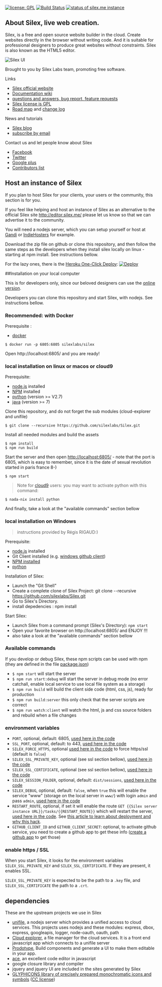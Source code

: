 [![license: GPL](https://img.shields.io/badge/license-GPL-green.svg)](http://www.silexlabs.org/silex/silex-licensing/)
[![Build Status](https://circleci.com/gh/silexlabs/Silex.svg?style=svg)](https://circleci.com/gh/silexlabs/Silex)
[![status of silex.me instance](http://monitoshi.lexoyo.me/badge/1477989142014-3680)](https://editor.silex.me)

## About Silex, live web creation.

Silex, is a free and open source website builder in the cloud. Create websites directly in the browser without writing code. And it is suitable for professional designers to produce great websites without constraints. Silex is also known as the HTML5 editor.

![Silex UI](https://github.com/silexlabs/www.silex.me/raw/gh-pages/assets/silex-ui.gif)

Brought to you by Silex Labs team, promoting free software.

Links
* [Silex official website](http://www.silex.me/)
* [Documentation wiki](https://github.com/silexlabs/Silex/wiki)
* [questions and answers, bug report, feature requests](http://www.silexlabs.org/silex/)
* [Silex license is GPL](http://www.silexlabs.org/silex/silex-licensing/)
* [Road map](https://github.com/silexlabs/Silex/blob/master/docs/roadmap.md) and [change log](https://github.com/silexlabs/Silex/blob/master/docs/change-log.md)

News and tutorials

* [Silex blog](http://www.silexlabs.org/category/the-blog/blog-silex/)
* [subscribe by email](http://eepurl.com/F48q5)

Contact us and let people know about Silex

* [Facebook](http://www.facebook.com/silexlabs)
* [Twitter](https://twitter.com/silexlabs)
* [Google plus](https://plus.google.com/communities/107373636457908189681)
* [Contributors list](https://github.com/silexlabs/Silex/blob/master/docs/contributors.md)

## Host an instance of Silex

If you plan to host Silex for your clients, your users or the community, this section is for you.

If you feel like helping and host an instance of Silex as an alternative to the official Silex site http://editor.silex.me/ please let us know so that we can advertise it to the community.

You will need a nodejs server, which you can setup yourself or host at [Gandi](https://www.gandi.net/) or [IndieHosters](https://indiehosters.net/shop/product/silex-23) for example.

Download the zip file on github or clone this repository, and then follow the same steps as the developers when they install silex locally on linux - starting at npm install. See instructions bellow.

For the lazy ones, there is the [Heroku One-Click Deploy](https://heroku.com/deploy): [![Deploy](https://www.herokucdn.com/deploy/button.png)](https://heroku.com/deploy?template=https://github.com/silexlabs/Silex/tree/master)

##Installation on your local computer

This is for developers only, since our beloved designers can use the [online version](http://editor.silex.me/).

Developers you can clone this repository and start Silex, with nodejs. See instructions bellow.

### Recommended: with Docker

Prerequisite :
* [docker](https://www.docker.com/)

```
$ docker run -p 6805:6805 silexlabs/silex
```

Open http://localhost:6805/ and you are ready!

### local installation on linux or macos or cloud9

Prerequisite:

* [node.js](http://nodejs.org/) installed
* [NPM](https://npmjs.org/) installed
* [python](https://www.python.org/downloads/) (version >= V2.7)
* [java](https://www.java.com/en/download/index.jsp) (version >= 7)

Clone this repository, and do not forget the sub modules (cloud-explorer and unifile)

```
$ git clone --recursive https://github.com/silexlabs/Silex.git
```

Install all needed modules and build the assets

```
$ npm install
$ npm run build
```

Start the server and then open [http://localhost:6805/](http://localhost:6805/) - note that the port is 6805, which is easy to remember, since it is the date of sexual revolution started in paris france 8-)

```
$ npm start
```

> Note for [cloud9](http://c9.io) users: you may want to activate python with this command:

```
$ nada-nix install python
```

And finally, take a look at the "available commands" section bellow

### local installation on Windows

> instructions provided by Régis RIGAUD:)

Prerequisite:

* [node.js](http://nodejs.org/) installed
* Git Client installed (e.g. [windows github client](http://windows.github.com/))
* [NPM installed](https://npmjs.org/)
* [python](https://www.python.org/downloads/)

Installation of Silex:

* Launch the "Git Shell"
* Create a complete clone of Silex Project: git clone --recursive https://github.com/silexlabs/Silex.git
* Go to Silex's Directory.
* install depedencies : npm install

Start Silex:

* Launch Silex from a command prompt (Silex's Directory): `npm start`
* Open your favorite browser on http://localhost:6805/ and ENJOY !!!
* also take a look at the "available commands" section bellow

### Available commands

If you develop or debug Silex, these npm scripts can be used with npm (they are defined in the file [package.json](./package.json))

* `$ npm start` will start the server
* `$ npm run start:debug` will start the server in debug mode (no error catchall, enable local service to use local file system as a storage)
* `$ npm run build` will build the client side code (html, css, js), ready for production
* `$ npm run build:server` this only check that the server scripts are correct
* `$ npm run watch:client` will watch the html, js and css source folders and rebuild when a file changes

### environment variables

* `PORT`, optional, default: 6805, [used here in the code](dist/server/server.js#L148)
* `SSL_PORT`, optional, default: to 443, [used here in the code]()
* `SILEX_FORCE_HTTPS`, optional [used here in the code](dist/server/server.js#102) to force https/ssl (default is `false`)
* `SILEX_SSL_PRIVATE_KEY`, optional (see ssl section bellow), [used here in the code](dist/server/server.js#L124)
* `SILEX_SSL_CERTIFICATE`, optional (see ssl section bellow), [used here in the code](dist/server/server.js#L124)
* `SILEX_SESSION_FOLDER`, optional, default: `dist/sessions`, [used here in the code](dist/server/server.js#L53)
* `SILEX_DEBUG`, optional, default: `false`, when `true` this will enable the service "www" (storage on the local server in `www/`) with login `admin` and pass `admin`, [used here in the code](dist/server/server.js#L78)
* `RESTART_ROUTE`, optional, if set it will enable the route `GET {{Silex server instance URL}}/tasks/{{RESTART_ROUTE}}` which will restart the server, [used here in the code](dist/server/silex-tasks.js#L58). See [this article to learn about deployment and why this hack](http://the.webapp.cat/2015/07/Deploy-to-Gandi-Simple-Hosting.html).
* `GITHUB_CLIENT_ID` and `GITHUB_CLIENT_SECRET`: optional, to activate github service, you need to create a github app to get these info ([create a github app](https://github.com/settings/applications/new) to get those)

### enable https / SSL

When you start Silex, it looks for the environment variables `SILEX_SSL_PRIVATE_KEY` and `SILEX_SSL_CERTIFICATE`. If they are present, it enables SSL.

`SILEX_SSL_PRIVATE_KEY` is expected to be the path to a `.key` file, and `SILEX_SSL_CERTIFICATE` the path to a  `.crt`.

## dependencies

These are the upstream projects we use in Silex

* [unifile](https://github.com/silexlabs/unifile), a nodejs server which provides a unified access to cloud services. This projects uses nodejs and these modules: express, dbox, express, googleapis, logger, node-oauth, oauth, path
* [Cloud explorer](https://github.com/silexlabs/cloud-explorer), a file manager for the cloud services. It is a front end javascript app which connects to a unifile server
* [Prodotype](https://github.com/silexlabs/Prodotype), Build components and generate a UI to make them editable in your app.
* [ace](http://ace.c9.io/), an excellent code editor in javascript
* google closure library and compiler
* jquery and jquery UI are included in the sites generated by Silex
* [GLYPHICONS library of precisely prepared monochromatic icons and symbols](http://glyphicons.com/) ([CC license](http://creativecommons.org/licenses/by/3.0/))
